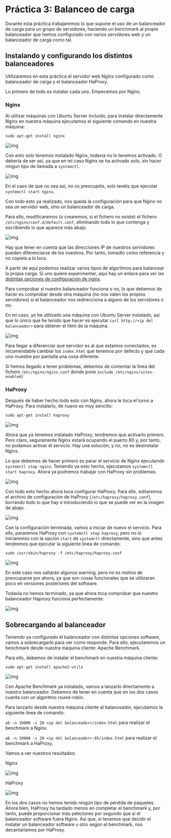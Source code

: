 # Práctica 3: Balanceo de carga

Durante esta práctica trabajaremos lo que supone el uso de un balanceador de carga para un grupo de servidores, haciendo un benchmark al propio balanceador que hemos configurado con varios servidores web y un balanceador de carga como tal.

## Instalando y configurando los distintos balanceadores

Utilizaremos en esta práctica el servidor web Nginx configurado como balanceador de carga y el balanceador HaProxy.

Lo primero de todo es instalar cada uno. Empecemos por Nginx.

### Nginx

Al utilizar máquinas con Ubuntu Server incluido, para instalar directamente Nginx en nuestra máquina ejecutamos el siguiente comando en nuestra máquina:

`sudo apt-get install nginx`

![img](https://raw.githubusercontent.com/Jerobastian/SWAP_Practicas/master/P3/Imagenes/instalacion%20nginx.png)

Con esto solo tenemos instalado Nginx, todavía no lo tenemos activado. O debería de ser así, ya que en mi caso Nginx se ha activado solo, sin hacer ningun tipo de llamada a `systemctl`.

![img](https://raw.githubusercontent.com/Jerobastian/SWAP_Practicas/master/P3/Imagenes/activaci%C3%B3n%20nginx.png)

En el caso de que no sea así, no os preocupéis, solo tenéis que ejecutar `systemctl start nginx`.

Con todo esto ya realizado, nos queda la configuración para que Nginx no sea un servidor web, sino un balanceador de carga.

Para ello, modificaremos (o crearemos, si el fichero no existe) el fichero `/etc/nginx/conf.d/default.conf`, eliminando todo lo que contenga y escribiendo lo que aparece más abajo.

![img](https://raw.githubusercontent.com/Jerobastian/SWAP_Practicas/master/P3/Imagenes/configuraci%C3%B3n%20nginx.png)

Hay que tener en cuenta que las direcciones IP de nuestros servidores pueden diferenciarse de los vuestros. Por tanto, tomadlo como referencia y no copieis a lo loco.

A partir de aquí podemos realizar varios tipos de algoritmos para balancear la propia carga. Si uno quiere experimentar, aquí hay un enlace para ver las [distintas opciones de configuración de nginx](http://nginx.org/en/docs/http/ngx_http_upstream_module.html).

Para comprobar si nuestro balanceador funciona o no, lo que debemos de hacer es comprobar desde otra máquina (no nos valen los propios servidores) si el balanceador nos redirecciona a alguno de los servidores o no.

En mi caso, yo he utilizado una máquina con Ubuntu Server instalado, así que lo único que he tenido que hacer es ejecutar `curl http://<ip del balanceador>` para obtener el html de la máquina.

![img](https://raw.githubusercontent.com/Jerobastian/SWAP_Practicas/master/P3/Imagenes/prueba%20nginx.png)

Para llegar a diferenciar que servidor es al que estamos conectados, es recomendable cambiar los `index.html` que tenemos por defecto y que cada uno muestre por pantalla una cosa diferente.

Si hemos llegado a tener problemas, debemos de comentar la línea del fichero `/etc/nginx/nginx.conf` donde pone `include /etc/nginx/sites-enabled/`

### HaProxy

Después de haber hecho todo esto con Nginx, ahora le toca el turno a HaProxy. Para instalarlo, de nuevo es muy sencillo:

`sudo apt-get install haproxy`

![img](https://raw.githubusercontent.com/Jerobastian/SWAP_Practicas/master/P3/Imagenes/instalacion%20haproxy.png)

Ahora que ya tenemos instalado HaProxy, tendremos que activarlo primero. Pero claro, seguramente Nginx estará ocupando el puerto 80 y, por tanto, no podamos activar el servicio. Hay una solución, y no, no es desinstalar Nginx.

Lo que debemos de hacer primero es parar el servicio de Nginx ejecutando `systemctl stop nginx`. Teniendo ya esto hecho, ejecutamos `systemctl start haproxy`. Ahora ya podremos trabajar con HaProxy sin problemas.

![img](https://raw.githubusercontent.com/Jerobastian/SWAP_Practicas/master/P3/Imagenes/activacion%20haproxy.png)

Con todo esto hecho ahora toca configurar HaProxy. Para ello, editaremos el archivo de configuración de HaProxy (`/etc/haproxy/haproxy.conf`), borrando todo lo que hay e introduciendo lo que se puede ver en la imagen de abajo.

![img](https://raw.githubusercontent.com/Jerobastian/SWAP_Practicas/master/P3/Imagenes/configuracion%20haproxy.png)

Con la configuración terminada, vamos a iniciar de nuevo el servicio. Para ello, pararemos HaProxy con `systemctl stop haproxy`, pero no lo iniciaremos con la opción `start` de `systemctl` directamente, sino que antes tendremos que ejecutar la siguiente linea de comando:

`sudo /usr/sbin/haproxy -f /etc/haproxy/haproxy.conf`

![img](https://raw.githubusercontent.com/Jerobastian/SWAP_Practicas/master/P3/Imagenes/configuracion%202%20haproxy.png)

En este caso nos saltarán algunos warning, pero no es motivo de preocuparse por ahora, ya que son cosas funcionales que se utilizaran poco en versiones posteriores del software.

Todavía no hemos terminado, ya que ahora toca comprobar que nuestro balanceador Haproxy funciona perfectamente:

![img](https://raw.githubusercontent.com/Jerobastian/SWAP_Practicas/master/P3/Imagenes/prueba%20haproxy.png)

## Sobrecargando al balanceador

Teniendo ya configurado el balanceador con distintas opciones software, vamos a sobrecargarlo para ver como responde. Para ello, ejecutaremos un benchmark desde nuestra máquina cliente: Apache Benchmark.

Para ello, debemos de instalar el benchmark en nuestra máquina cliente:

`sudo apt-get install apache2-utils`

![img](https://raw.githubusercontent.com/Jerobastian/SWAP_Practicas/master/P3/Imagenes/instalaci%C3%B3n%20ab.png)

Con Apache Benchmark ya instalado, vamos a lanzarlo directamente a nuestro balanceador. Debemos de tener en cuenta que en los dos casos cuenta con un algoritmo round-robin.

Para lanzarlo desde nuestra máquina cliente al balanceador, ejecutamos la siguiente línea de comando:

`ab -n 10000 -c 20 <ip del balanceador>/index.html` para realizar el benchmark a Nginx.

`ab -n 10000 -c 20 <ip del balanceador>:85/index.html` para realizar el benchmark a HaProxy.

Vamos a ver nuestros resultados:

Nginx

![img](https://raw.githubusercontent.com/Jerobastian/SWAP_Practicas/master/P3/Imagenes/prueba%20ab%20nginx.png)

HaProxy

![img](https://raw.githubusercontent.com/Jerobastian/SWAP_Practicas/master/P3/Imagenes/prueba%20ab%20haproxy.png)

En los dos casos no hemos tenido ningún tipo de pérdida de paquetes. Ahora bien, HaProxy ha tardado menos en completar el benchmark y, por tanto, puede proporcionar más peticiones por segundo que si el balanceador software fuera Nginx. Así que, si tenemos que decidir el instalar un balanceador software u otro según el benchmark, nos decantaríamos por HaProxy.